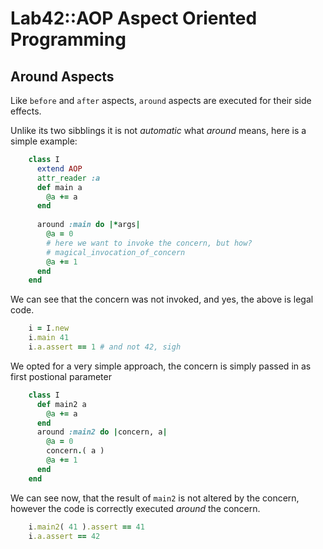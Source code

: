 # Lab42::AOP Aspect Oriented Programming

## Around Aspects

Like `before` and `after` aspects, `around` aspects are executed for their side effects.

Unlike its two sibblings it is not _automatic_ what _around_ means, here is a simple example:

```ruby
    class I
      extend AOP
      attr_reader :a
      def main a
        @a += a
      end
      
      around :main do |*args|
        @a = 0
        # here we want to invoke the concern, but how?
        # magical_invocation_of_concern 
        @a += 1
      end 
    end
```

We can see that  the concern was not invoked, and yes, the above is legal code.

```ruby
    i = I.new
    i.main 41
    i.a.assert == 1 # and not 42, sigh
```

We opted for a very simple approach, the concern is simply passed in as first postional parameter

```ruby
    class I
      def main2 a
        @a += a
      end
      around :main2 do |concern, a|
        @a = 0
        concern.( a )
        @a += 1
      end
    end

```

We can see now, that the result of `main2` is not altered by the concern, however the code is correctly
executed _around_ the concern.

```ruby
    i.main2( 41 ).assert == 41
    i.a.assert == 42
```



